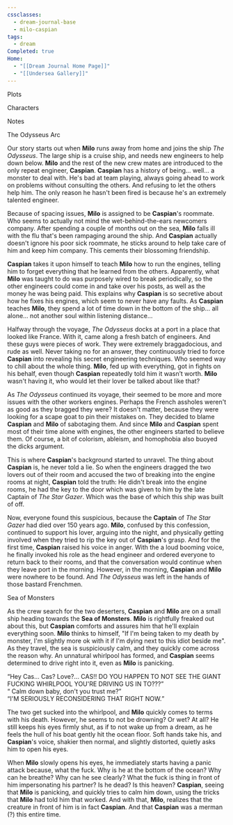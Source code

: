 ```yaml
---
cssclasses:
  - dream-journal-base
  - milo-caspian
tags:
  - dream
Completed: true
Home:
  - "[[Dream Journal Home Page]]"
  - "[[Undersea Gallery]]"
---
```

<div class="block-language-tabs">
	<div data-x-data="{ tab: 0 }">
		<div class="html-tabs">
			<div class="html-tab html-tab-active" data-x-bind:class="{ 'html-tab-active': tab == 0 }" data-x-on:click="tab = 0"><p>Plots</p></div>
			<div class="html-tab html-tab-not-first" data-x-bind:class="{ 'html-tab-active': tab == 1 }" data-x-on:click="tab = 1"><p>Characters</p></div>
			<div class="html-tab html-tab-not-first" data-x-bind:class="{ 'html-tab-active': tab == 2 }" data-x-on:click="tab = 2"><p>Notes</p></div>
		</div>
		<div class="html-tab-content">
			<div data-x-show="tab == 0" style="">
				<div class="wrapper grid ">
					<div class="grid left">
						<div class="box">
							<div class="callout-title"> <div class="callout-title-inner">  The Odysseus Arc</div> </div>
							<p>Our story starts out when <b><b>Milo</b></b> runs away from home and joins the ship <i><i>The Odysseus</i></i>. The large ship is a cruise ship, and needs new engineers to help down below. <b>Milo</b> and the rest of the new crew mates are introduced to the only repeat engineer, <b>Caspian</b>. <b>Caspian</b> has a history of being… well… a monster to deal with. He's bad at team playing, always going ahead to work on problems without consulting the others. And refusing to let the others help him. The only reason he hasn't been fired is because he's an extremely talented engineer. </p>
							<p> Because of spacing issues, <b>Milo</b> is assigned to be <b>Caspian</b>'s roommate. Who seems to actually not mind the wet-behind-the-ears newcomers company. After spending a couple of months out on the sea, <b>Milo</b> falls ill with the flu that's been rampaging around the ship. And <b>Caspian</b> actually doesn't ignore his poor sick roommate, he sticks around to help take care of him and keep him company. This cements their blossoming friendship. </p>
							<p> <b>Caspian</b> takes it upon himself to teach <b>Milo</b> how to run the engines, telling him to forget everything that he learned from the others. Apparently, what <b>Milo</b> was taught to do was purposely wired to break periodically, so the other engineers could come in and take over his posts, as well as the money he was being paid. This explains why <b>Caspian</b> is so secretive about how he fixes his engines, which seem to never have any faults. As <b>Caspian</b> teaches <b>Milo</b>, they spend a lot of time down in the bottom of the ship… all alone… not another soul within listening distance… </p>
							<p> Halfway through the voyage, <i>The Odysseus</i> docks at a port in a place that looked like France. With it, came along a fresh batch of engineers. And these guys were pieces of work. They were extremely braggadocious, and rude as well. Never taking no for an answer, they continuously tried to force <b>Caspian</b> into revealing his secret engineering techniques. Who seemed way to chill about the whole thing. <b>Milo</b>, fed up with everything, got in fights on his behalf, even though <b>Caspian</b> repeatedly told him it wasn’t worth. <b>Milo</b> wasn't having it, who would let their lover be talked about like that? </p>
							<p> As <i>The Odysseus</i> continued its voyage, their seemed to be more and more issues with the other workers engines. Perhaps the French assholes weren't as good as they bragged they were? It doesn't matter, because they were looking for a scape goat to pin their mistakes on. They decided to blame <b>Caspian</b> and <b>Milo</b> of sabotaging them. And since <b>Milo</b> and <b>Caspian</b> spent most of their time alone with engines, the other engineers started to believe them. Of course, a bit of colorism, ableism, and homophobia also buoyed the dicks argument. </p>
							<p> This is where <b>Caspian</b>'s background started to unravel. The thing about <b>Caspian</b> is, he never told a lie. So when the engineers dragged the two lovers out of their room and accused the two of breaking into the engine rooms at night, <b>Caspian</b> told the truth: He didn't break into the engine rooms, he had the key to the door which was given to him by the late Captain of <i>The Star Gazer</i>. Which was the base of which this ship was built of off. </p>
							<p>Now, everyone found this suspicious, because the <b>Captain</b> of <i>The Star Gazer</i> had died over 150 years ago. <b>Milo</b>, confused by this confession, continued to support his lover, arguing into the night, and physically getting involved when they tried to rip the key out of <b>Caspian</b>'s grasp. And for the first time, <b>Caspian</b> raised his voice in anger. With the a loud booming voice, he finally invoked his role as the head engineer and ordered everyone to return back to their rooms, and that the conversation would continue when they leave port in the morning. However, in the morning, <b>Caspian</b> and <b>Milo</b> were nowhere to be found. And <i>The Odysseus</i> was left in the hands of those bastard Frenchmen.</p>
						</div>
					</div>
					<div class="grid right">
						<div class="box">
							<div class="callout-title"> <div class="callout-title-inner">  Sea of Monsters</div> </div>
								<p> As the crew search for the two deserters, <b>Caspian</b> and <b>Milo</b> are on a small ship heading towards the <b>Sea of Monsters</b>. <b>Milo</b> is rightfully freaked out about this, but <b>Caspian</b> comforts and assures him that he'll explain everything soon. <b>Milo</b> thinks to himself, "If I'm being taken to my death by monster, I'm slightly more ok with it if I'm dying next to this idiot beside me". As they travel, the sea is suspiciously calm, and they quickly come across the reason why. An unnatural whirlpool has formed, and <b>Caspian</b> seems determined to drive right into it, even as <b>Milo</b> is panicking.</p>
								 <p><q>Hey Cas… Cas? Love?... CAS!! DO YOU HAPPEN TO NOT SEE THE GIANT FUCKING WHIRLPOOL YOU'RE DRIVING US IN TO???</q>
								<br><q> Calm down baby, don't you trust me?</q> 
								<br><q>I'M SERIOUSLY RECONSIDERING THAT RIGHT NOW.</q></p>
								<p> The two get sucked into the whirlpool, and <b>Milo</b> quickly comes to terms with his death. However, he seems to not be drowning? Or wet? At all? He still keeps his eyes firmly shut, as if to not wake up from a dream, as he feels the hull of his boat gently hit the ocean floor. Soft hands take his, and <b>Caspian</b>'s voice, shakier then normal, and slightly distorted, quietly asks him to open his eyes.</p>
								<p> When <b>Milo</b> slowly opens his eyes, he immediately starts having a panic attack because, what the fuck. Why is he at the bottom of the ocean? Why can he breathe? Why can he see clearly? What the fuck is thing in front of him impersonating his partner? Is he dead? Is this heaven? <b>Caspian</b>, seeing that <b>Milo</b> is panicking, and quickly tries to calm him down, using the tricks that <b>Milo</b> had told him that worked. And with that, <b>Milo</b>, realizes that the creature in front of him is in fact <b>Caspian</b>. And that <b>Caspian</b> was a merman (?) this entire time. </p>
						</div>
					</div>
				</div>				
			</div>
			<div data-x-show="tab == 1" style="display: none;">
				<div class="wrapper grid ">
					<div class="grid left">
						<div class="box  char-note">
							<div class="callout-title"> <div class="callout-title-inner">  Caspian </div> </div>
							<p>Fish</p>
						</div>
					</div>
					<div class="grid right">
						<div class="box char-note ">
							<div class="callout-title"> <div class="callout-title-inner">  Milo  </div> </div>
							<p>not fish</p>
						</div>
					</div>
				</div>
			</div>
			<div data-x-show="tab == 2" style="display: none;">
				<div class="wrapper grid ">
					<div class="grid left">
						<div class="box  def-note">
							<div class="callout-title"> <div class="callout-title-inner"> SSS Stargazer</div> </div>
							<img alt="SSS Stargazer.png" src="https://raw.githubusercontent.com/lunaria79/Jackalupes-Corner/main/01%20Dream%20Journal/Dreams/04%20Milo%20%26%20Caspian/00%20Images/SSS%20Stargazer.png">
							<p>The <i>Star Gazer</i>  was an aircraft of legends. The voyager was commanded by the legendary <b>Captain Nyarai Laforeze </b>and her trusty first mate, <b>Cadenza Milore</b>. The ship was massive, nearing 1000 ft long. And the size of the crew was nothing to sneeze at. Hundreds of crew members were on that ship, but to the general public, only about 20 were named. The <i>Star Gazer</i> braved many a storm, monsters, and foes alike. But, nothing could ever destroy her. The stories of her adventures reached every corner of the globe. However, one day, <i>The Star Gazer</i> mysteriously went down over the <b>Sea of Monsters</b>, and vanished from the known world. No wreckage or survivors were reportedly ever found.</p>
						</div>
					</div>
					<div class="grid right">
						<div class="box def-note">
							<div class="callout-title"> <div class="callout-title-inner"> Moodboard + Gallery </div> </div>
							<img alt="steampunk moodboard.png" src="https://raw.githubusercontent.com/lunaria79/Jackalupes-Corner/main/01%20Dream%20Journal/Dreams/04%20Milo%20%26%20Caspian/00%20Images/steampunk%20moodboard.png" referrerpolicy="no-referrer">
							<br><a data-href="Undersea Gallery" href="Undersea Gallery" class="internal-link" target="_blank" rel="noopener"><span class="iconize-icon-in-link" title="FasImages" aria-label="FasImages" data-icon="FasImages" aria-hidden="true"></span>Undersea Gallery</a>
						</div>
					</div>
				</div>
			</div>
		</div>
	</div>
</div>